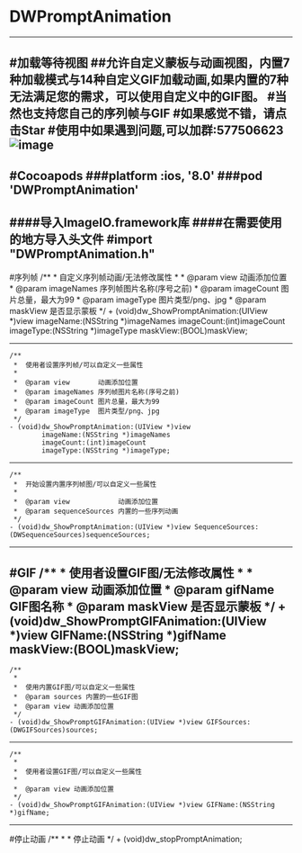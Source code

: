 # DWPromptAnimation
---
#加载等待视图
##允许自定义蒙板与动画视图，内置7种加载模式与14种自定义GIF加载动画,如果内置的7种无法满足您的需求，可以使用自定义中的GIF图。
#当然也支持您自己的序列帧与GIF
#如果感觉不错，请点击Star
#使用中如果遇到问题,可以加群:577506623
![image](https://github.com/dwanghello/DWPromptAnimation/blob/master/DWPromptAnimation.gif)
---
#Cocoapods
###platform :ios, '8.0'
###pod 'DWPromptAnimation'
---
####导入ImageIO.framework库
####在需要使用的地方导入头文件
	#import "DWPromptAnimation.h"
---
#序列帧
	/**
	 *  自定义序列帧动画/无法修改属性
 	 *
 	 *  @param view       动画添加位置
 	 *  @param imageNames 序列帧图片名称(序号之前)
 	 *  @param imageCount 图片总量，最大为99
 	 *  @param imageType  图片类型/png、jpg
 	 *  @param maskView   是否显示蒙板
 	 */
	+ (void)dw_ShowPromptAnimation:(UIView *)view 
			imageName:(NSString *)imageNames 
			imageCount:(int)imageCount 
			imageType:(NSString *)imageType 
			maskView:(BOOL)maskView;
	
---
	/**
 	 *  使用者设置序列帧/可以自定义一些属性
	 *
 	 *  @param view       动画添加位置
 	 *  @param imageNames 序列帧图片名称(序号之前)
	 *  @param imageCount 图片总量，最大为99
 	 *  @param imageType  图片类型/png、jpg
	 */
	- (void)dw_ShowPromptAnimation:(UIView *)view 
			imageName:(NSString *)imageNames 
			imageCount:(int)imageCount 
			imageType:(NSString *)imageType;
	
---
	/**
 	 *  开始设置内置序列帧图/可以自定义一些属性
	 *
 	 *  @param view            动画添加位置
	 *  @param sequenceSources 内置的一些序列动画
	 */
	- (void)dw_ShowPromptAnimation:(UIView *)view SequenceSources:(DWSequenceSources)sequenceSources;

---
#GIF
	/**
	 *  使用者设置GIF图/无法修改属性
 	 *
	 *  @param view    动画添加位置
	 *  @param gifName GIF图名称
	 *  @param maskView 是否显示蒙板
	 */
	+ (void)dw_ShowPromptGIFAnimation:(UIView *)view GIFName:(NSString *)gifName maskView:(BOOL)maskView;
---
	/**
 	 *
 	 *  使用内置GIF图/可以自定义一些属性
 	 *  @param sources 内置的一些GIF图
 	 *  @param view 动画添加位置
 	 */
	- (void)dw_ShowPromptGIFAnimation:(UIView *)view GIFSources:(DWGIFSources)sources;
---
	/**
 	 *
 	 *  使用者设置GIF图/可以自定义一些属性
 	 *
 	 *  @param view 动画添加位置
 	 */
	- (void)dw_ShowPromptGIFAnimation:(UIView *)view GIFName:(NSString *)gifName;
---
#停止动画
	/**
 	 *
 	 *  停止动画
  	 */
	+ (void)dw_stopPromptAnimation;

